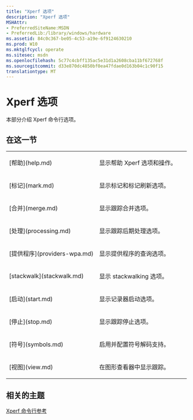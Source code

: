 ```yaml
---
title: "Xperf 选项"
description: "Xperf 选项"
MSHAttr:
- PreferredSiteName:MSDN
- PreferredLib:/library/windows/hardware
ms.assetid: 84c0c367-be05-4c53-a19e-6f9124630210
ms.prod: W10
ms.mktglfcycl: operate
ms.sitesec: msdn
ms.openlocfilehash: 5c77c4cbff135ac5e31d1a2608cba11bf672768f
ms.sourcegitcommit: d33e870dc4850bf0ea47fdae0d163b04c1c90f15
translationtype: MT
---
```

# <a name="xperf-options"></a>Xperf 选项


本部分介绍 Xperf 命令行选项。

## <a name="in-this-section"></a>在这一节


<table>
<colgroup>
<col width="50%" />
<col width="50%" />
</colgroup>
<tbody>
<tr class="odd">
<td><p>[帮助](help.md)</p></td>
<td><p>显示帮助 Xperf 选项和操作。</p></td>
</tr>
<tr class="even">
<td><p>[标记](mark.md)</p></td>
<td><p>显示标记和标记刷新选项。</p></td>
</tr>
<tr class="odd">
<td><p>[合并](merge.md)</p></td>
<td><p>显示跟踪合并选项。</p></td>
</tr>
<tr class="even">
<td><p>[处理](processing.md)</p></td>
<td><p>显示跟踪后期处理选项。</p></td>
</tr>
<tr class="odd">
<td><p>[提供程序](providers-wpa.md)</p></td>
<td><p>显示提供程序的查询选项。</p></td>
</tr>
<tr class="even">
<td><p>[stackwalk](stackwalk.md)</p></td>
<td><p>显示 stackwalking 选项。</p></td>
</tr>
<tr class="odd">
<td><p>[启动](start.md)</p></td>
<td><p>显示记录器启动选项。</p></td>
</tr>
<tr class="even">
<td><p>[停止](stop.md)</p></td>
<td><p>显示跟踪停止选项。</p></td>
</tr>
<tr class="odd">
<td><p>[符号](symbols.md)</p></td>
<td><p>启用并配置符号解码支持。</p></td>
</tr>
<tr class="even">
<td><p>[视图](view.md)</p></td>
<td><p>在图形查看器中显示跟踪。</p></td>
</tr>
</tbody>
</table>

 

## <a name="related-topics"></a>相关的主题


[Xperf 命令行参考](xperf-command-line-reference.md)

 

 







